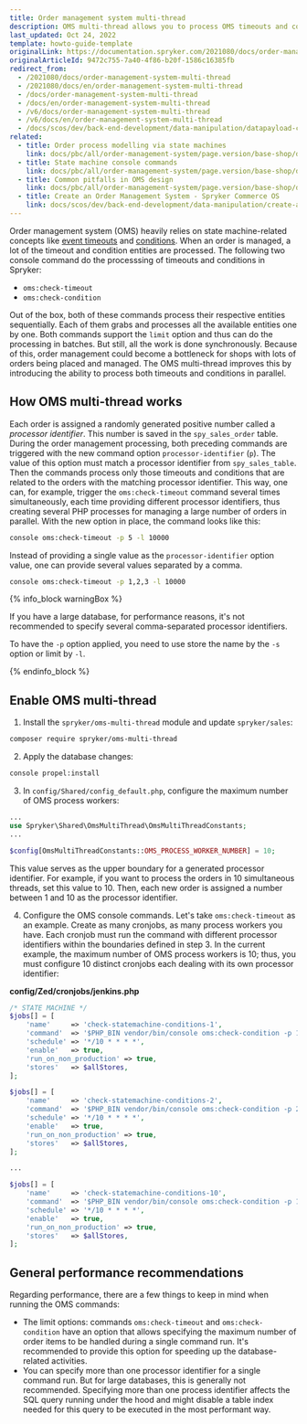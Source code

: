 ```yaml
---
title: Order management system multi-thread
description: OMS multi-thread allows you to process OMS timeouts and conditions in parallel. Learn how to enable it.
last_updated: Oct 24, 2022
template: howto-guide-template
originalLink: https://documentation.spryker.com/2021080/docs/order-management-system-multi-thread
originalArticleId: 9472c755-7a40-4f86-b20f-1586c16385fb
redirect_from:
  - /2021080/docs/order-management-system-multi-thread
  - /2021080/docs/en/order-management-system-multi-thread
  - /docs/order-management-system-multi-thread
  - /docs/en/order-management-system-multi-thread
  - /v6/docs/order-management-system-multi-thread
  - /v6/docs/en/order-management-system-multi-thread
  - /docs/scos/dev/back-end-development/data-manipulation/datapayload-conversion/state-machine/order-management-system-multi-thread.html
related:
  - title: Order process modelling via state machines
    link: docs/pbc/all/order-management-system/page.version/base-shop/datapayload-conversion/state-machine/order-process-modelling-via-state-machines.html
  - title: State machine console commands
    link: docs/pbc/all/order-management-system/page.version/base-shop/datapayload-conversion/state-machine/state-machine-console-commands.html
  - title: Common pitfalls in OMS design
    link: docs/pbc/all/order-management-system/page.version/base-shop/datapayload-conversion/state-machine/common-pitfalls-in-oms-design.html
  - title: Create an Order Management System - Spryker Commerce OS
    link: docs/scos/dev/back-end-development/data-manipulation/create-an-order-management-system-spryker-commerce-os.html
---
```


Order management system (OMS) heavily relies on state machine-related concepts like [event timeouts](/docs/pbc/all/order-management-system/{{page.version}}/base-shop/state-machine-cookbook/state-machine-cookbook-state-machine-fundamentals.html#timeout) and [conditions](/docs/pbc/all/order-management-system/{{page.version}}/base-shop/state-machine-cookbook/state-machine-cookbook-state-machine-fundamentals.html#conditions). When an order is managed, a lot of the timeout and condition entities are processed. The following two console command do the processsing of timeouts and conditions in Spryker:

* `oms:check-timeout`
* `oms:check-condition`

Out of the box, both of these commands process their respective entities sequentially. Each of them grabs and processes all the available entities one by one. Both commands support the `limit` option and thus can do the processing in batches. But still, all the work is done synchronously. Because of this, order management could become a bottleneck for shops with lots of orders being placed and managed. The OMS multi-thread improves this by introducing the ability to process both timeouts and conditions in parallel.

## How OMS multi-thread works

Each order is assigned a randomly generated positive number called a *processor identifier*. This number is saved in the `spy_sales_order` table. During the order management processing, both preceding commands are triggered with the new command option `processor-identifier` (`p`). The value of this option must match a processor identifier from `spy_sales_table`. Then the commands process only those timeouts and conditions that are related to the orders with the matching processor identifier. This way, one can, for example, trigger the `oms:check-timeout` command several times simultaneously, each time providing different processor identifiers, thus creating several PHP processes for managing a large number of orders in parallel. With the new option in place, the command looks like this:

```bash
console oms:check-timeout -p 5 -l 10000
```

Instead of providing a single value as the `processor-identifier` option value, one can provide several values separated by a comma.

```bash
console oms:check-timeout -p 1,2,3 -l 10000
```

{% info_block warningBox %}

If you have a large database, for performance reasons, it's not recommended to specify several comma-separated processor identifiers.

To have the `-p` option applied, you need to use store the name by the `-s` option or limit by `-l`.

{% endinfo_block %}

## Enable OMS multi-thread

1. Install the `spryker/oms-multi-thread` module and update `spryker/sales`:

```bash
composer require spryker/oms-multi-thread
```

2. Apply the database changes:

```bash
console propel:install
```

3. In `config/Shared/config_default.php`, configure the maximum number of OMS process workers:

```php
...
use Spryker\Shared\OmsMultiThread\OmsMultiThreadConstants;
...

$config[OmsMultiThreadConstants::OMS_PROCESS_WORKER_NUMBER] = 10;
```

This value serves as the upper boundary for a generated processor identifier. For example, if you want to process the orders in 10 simultaneous threads, set this value to 10. Then, each new order is assigned a number between 1 and 10 as the processor identifier.

4. Configure the OMS console commands. Let's take `oms:check-timeout` as an example. Create as many cronjobs, as many process workers you have. Each cronjob must run the command with different processor identifiers within the boundaries defined in step 3. In the current example, the maximum number of OMS process workers is 10; thus, you must configure 10 distinct cronjobs each dealing with its own processor identifier:

**config/Zed/cronjobs/jenkins.php**

```php
/* STATE MACHINE */
$jobs[] = [
    'name'     => 'check-statemachine-conditions-1',
    'command'  => '$PHP_BIN vendor/bin/console oms:check-condition -p 1 -l 10000',
    'schedule' => '*/10 * * * *',
    'enable'   => true,
    'run_on_non_production' => true,
    'stores'   => $allStores,
];

$jobs[] = [
    'name'     => 'check-statemachine-conditions-2',
    'command'  => '$PHP_BIN vendor/bin/console oms:check-condition -p 2 -l 10000',
    'schedule' => '*/10 * * * *',
    'enable'   => true,
    'run_on_non_production' => true,
    'stores'   => $allStores,
];

...

$jobs[] = [
    'name'     => 'check-statemachine-conditions-10',
    'command'  => '$PHP_BIN vendor/bin/console oms:check-condition -p 10 -l 10000',
    'schedule' => '*/10 * * * *',
    'enable'   => true,
    'run_on_non_production' => true,
    'stores'   => $allStores,
];
```

## General performance recommendations

Regarding performance, there are a few things to keep in mind when running the OMS commands:

* The limit options: commands `oms:check-timeout` and `oms:check-condition` have an option that allows specifying the maximum number of order items to be handled during a single command run. It's recommended to provide this option for speeding up the database-related activities.
* You can specify more than one processor identifier for a single command run. But for large databases, this is generally not recommended. Specifying more than one process identifier affects the SQL query running under the hood and might disable a table index needed for this query to be executed in the most performant way.
